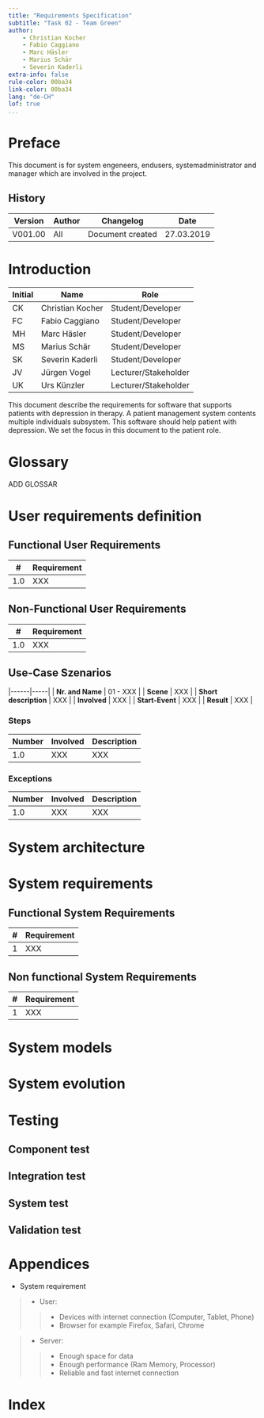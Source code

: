 ```yaml
---
title: "Requirements Specification"
subtitle: "Task 02 - Team Green"
author:
    - Christian Kocher
    - Fabio Caggiano
    - Marc Häsler
    - Marius Schär
    - Severin Kaderli
extra-info: false
rule-color: 00ba34
link-color: 00ba34
lang: "de-CH"
lof: true
...
```


# Preface
This document is for system engeneers, endusers, systemadministrator and manager which
are involved in the project.

## History
 Version | Author | Changelog | Date |
|------|-----|---------|------|
|   V001.00  |  All  |    Document created   |    27.03.2019  |

# Introduction
 Initial | Name | Role | 
|------|-----|---------|
|   CK |  Christian Kocher  |    Student/Developer   | 
|   FC |  Fabio Caggiano   |    Student/Developer   | 
|   MH |  Marc Häsler  |    Student/Developer   | 
|   MS |  Marius Schär  |    Student/Developer   | 
|   SK |  Severin Kaderli  |    Student/Developer   | 
|   JV |  Jürgen Vogel  |    Lecturer/Stakeholder   | 
|   UK |  Urs Künzler  |    Lecturer/Stakeholder   | 

This document describe the requirements for software that supports patients with
depression in therapy. 
A patient management system contents multiple individuals subsystem. This software
should help patient with depression. We set the focus in this document to the patient role.


# Glossary

ADD GLOSSAR

# User requirements definition

## Functional User Requirements
|#|Requirement|
|------|-----|
|  1.0 |  XXX  |

## Non-Functional User Requirements
|#|Requirement|
|------|-----|
|  1.0 |  XXX  |

## Use-Case Szenarios
|------|-----|
|  **Nr. and Name** |  01 - XXX  |
|  **Scene** |  XXX  |
|  **Short description** |  XXX  |
|  **Involved** |  XXX  |
|  **Start-Event** |  XXX  |
|  **Result** |  XXX  |

### Steps
|Number|Involved|Description|
|------|-----|-----|
|  1.0 |  XXX  | XXX|

### Exceptions
|Number|Involved|Description|
|------|-----|-----|
|  1.0 |  XXX  | XXX|

# System architecture

# System requirements

## Functional System Requirements
|#|Requirement|
|------|-----|
|  1 |  XXX  | 

## Non functional System Requirements
|#|Requirement|
|------|-----|
|  1 |  XXX  | 

# System models

# System evolution

# Testing

## Component test

## Integration test

## System test

## Validation test

# Appendices
 * System requirement
 >* User:
 >>* Devices with internet connection (Computer, Tablet, Phone)
 >>* Browser for example Firefox, Safari, Chrome
 
 >* Server:
 >>* Enough space for data
 >>* Enough performance (Ram Memory, Processor)
 >>* Reliable and fast internet connection 
# Index
